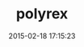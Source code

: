 ---
layout: post
title:  "polyrex"
repo:   "jrobertson/polyrex"
date:   2015-02-18 17:15:23
gemurl: https://github.com/jrobertson/polyrex
---